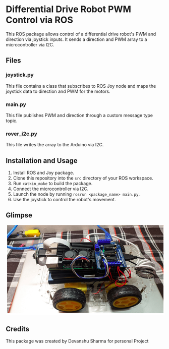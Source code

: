 # Differential Drive Robot PWM Control via ROS

This ROS package allows control of a differential drive robot's PWM and direction via joystick inputs. It sends a direction and PWM array to a microcontroller via I2C.

## Files

### joystick.py
This file contains a class that subscribes to ROS Joy node and maps the joystick data to direction and PWM for the motors.

### main.py
This file publishes PWM and direction through a custom message type topic.

### rover_i2c.py
This file writes the array to the Arduino via I2C.

## Installation and Usage
1. Install ROS and Joy package.
2. Clone this repository into the `src` directory of your ROS workspace.
3. Run `catkin_make` to build the package.
4. Connect the microcontroller via I2C.
5. Launch the node by running `rosrun <package_name> main.py`.
6. Use the joystick to control the robot's movement.

## Glimpse
![The small BOT](bot.png)

## Credits
This package was created by Devanshu Sharma for personal Project
